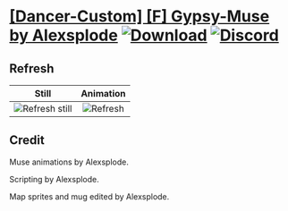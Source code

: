 # [\[Dancer-Custom\] \[F\] Gypsy-Muse by Alexsplode](./) [![Download](https://img.shields.io/badge/Download--red?style=social&logo=github)](https://minhaskamal.github.io/DownGit/#/home?url=https://github.com/Klokinator/FE-Repo/tree/main/Battle%20Animations%2FBards%2C%20Dancers%2C%20Suppliers%2C%20Misc%2F%5BDancer-Custom%5D%20%5BF%5D%20Gypsy-Muse%20by%20Alexsplode%2F8.%20Refresh%20(Variant%202)) [![Discord](https://img.shields.io/badge/Discord--blue?style=social&logo=discord)](https://discord.gg/C7VNGnyTPA)

## Refresh

| Still | Animation |
| :---: | :-------: |
| ![Refresh still](./Refresh_000.png) | ![Refresh](./Refresh.gif) |

## Credit

Muse animations by Alexsplode.

Scripting by Alexsplode.

Map sprites and mug edited by Alexsplode.
